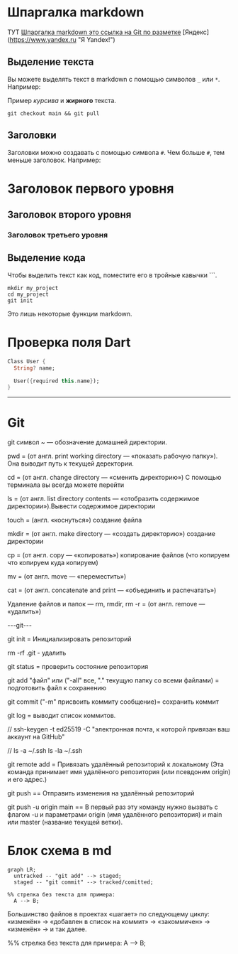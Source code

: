 # Шпаргалка markdown

ТУТ [Шпаргалка markdown это cсылка на Git по разметке](https://gist.github.com/fomvasss/8dd8cd7f88c67a4e3727f9d39224a84c "Ссылка на Git по разметке")
[Яндекс] (https://www.yandex.ru "Я Yandex!")
## Выделение текста

Вы можете выделять текст в markdown с помощью символов `_` или `*`. Например:

Пример _курсива_ и **жирного** текста.

`git checkout main && git pull`

## Заголовки

Заголовки можно создавать с помощью символа `#`. Чем больше `#`, тем меньше заголовок. Например:

# Заголовок первого уровня
## Заголовок второго уровня
### Заголовок третьего уровня

## Выделение кода

Чтобы выделить текст как код, поместите его в тройные кавычки ```. 

```
mkdir my_project
cd my_project
git init
```

Это лишь некоторые функции markdown.

# Проверка поля Dart

```dart
Class User {
  String? name;

  User({required this.name});
}
```

---

# Git

git
символ ~ — обозначение домашней директории.

pwd = (от англ. print working directory — «показать рабочую папку»). Она выводит путь к текущей деректории.

cd = (от англ. change directory — «сменить директорию») С помощью терминала вы всегда можете перейти

ls = (от англ. list directory contents — «отобразить содержимое директории»).Вывести содержимое директории


touch = (англ. «коснуться») создание файла

mkdir = (от англ. make directory — «создать директорию») создание директории

cp = (от англ. copy — «копировать») копирование файлов (что копируем что копируем куда копируем)

mv = (от англ. move — «переместить»)


cat = (от англ. concatenate and print — «объединить и распечатать»)

Удаление файлов и папок — rm, rmdir, rm -r = (от англ. remove — «удалить») 


---git---


git init = Инициализировать репозиторий

rm -rf .git - удалить 

git status = проверить состояние репозитория

git add "файл" или ("-all" все, "." текущую папку со всеми файлами) = подготовить файл к сохранению

git commit ("-m" присвоить коммиту сообщение)= сохранить коммит

git log = выводит список коммитов.


// ssh-keygen -t ed25519 -C "электронная почта, к которой привязан ваш аккаунт на GitHub" 

// ls -a ~/.ssh		ls -la ~/.ssh 


git remote add = Привязать удалённый репозиторий к локальному (Эта команда принимает имя удалённого репозитория (или псевдоним origin) и его адрес.)



git push == Отправить изменения на удалённый репозиторий 

git push -u origin main == В первый раз эту команду нужно вызвать с флагом -u и параметрами origin (имя удалённого репозитория) и main или master (название текущей ветки).

# Блок схема в md

```mermaid
graph LR;
  untracked -- "git add" --> staged;
  staged -- "git commit" --> tracked/comitted;

%% стрелка без текста для примера: 
  A --> B;
``` 

Большинство файлов в проектах «шагает» по следующему циклу: «изменён» → «добавлен в список на коммит» → «закоммичен» → «изменён» → и так далее.


%% стрелка без текста для примера: 
  A --> B;
``` 
